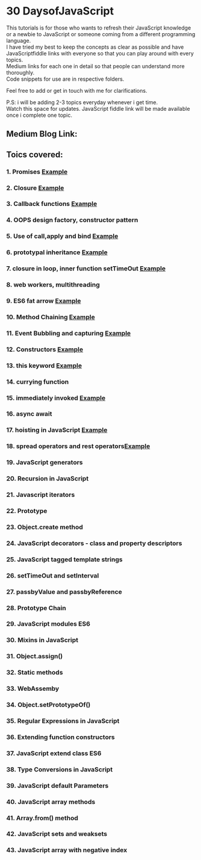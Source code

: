 # 30 DaysofJavaScript

This tutorials is for those who wants to refresh their JavaScript knowledge or a newbie to JavaScript or someone coming from a different programming language.<br>
I have tried my best to keep the concepts as clear as possible and have JavaScriptfiddle links with everyone so that you can play around with every topics.<br>
Medium links for each one in detail so that people can understand more thoroughly.<br>
Code snippets for use are in respective folders.<br>

Feel free to add or get in touch with me for clarifications.<br>

P.S: i will be adding 2-3 topics everyday whenever i get time.<br> Watch this space for updates. JavaScript fiddle link will be made available once i complete one topic.

## Medium Blog Link:


## Toics covered: 

### 1. Promises [Example](https://jsfiddle.net/rajrock38/fd65wvz7/)
### 2. Closure [Example](https://jsfiddle.net/rajrock38/zfxom78p/)
### 3. Callback functions [Example](https://jsfiddle.net/rajrock38/5qrba2nc/22/)
### 4. OOPS design factory, constructor pattern
### 5. Use of call,apply and bind [Example](https://jsfiddle.net/rajrock38/kuf1tdw9/20/)
### 6. prototypal inheritance [Example](https://jsfiddle.net/rajrock38/0tuf1pad/)
### 7. closure in loop, inner function setTimeOut [Example](https://jsfiddle.net/rajrock38/zfxom78p/)
### 8. web workers, multithreading
### 9. ES6 fat arrow [Example](https://jsfiddle.net/rajrock38/9atne0o7/)
### 10. Method Chaining [Example](https://jsfiddle.net/rajrock38/j7tva2qy/)
### 11. Event Bubbling and capturing [Example](https://jsfiddle.net/rajrock38/sgfbm4h8/)
### 12. Constructors [Example](https://jsfiddle.net/rajrock38/dwL2yt15/)
### 13. this keyword [Example](https://jsfiddle.net/rajrock38/z80mjksL/)
### 14. currying function
### 15. immediately invoked [Example](https://jsfiddle.net/rajrock38/b73tgpsz/)
### 16. async await
### 17. hoisting in JavaScript [Example](https://jsfiddle.net/rajrock38/418bsqdy/)
### 18. spread operators and rest operators[Example](https://jsfiddle.net/rajrock38/qd573oe0/)
### 19. JavaScript generators
### 20. Recursion in JavaScript
### 21. Javascript iterators
### 22. Prototype
### 23. Object.create method
### 24. JavaScript decorators - class and property descriptors
### 25. JavaScript tagged template strings
### 26. setTimeOut and setInterval
### 27. passbyValue and passbyReference
### 28. Prototype Chain
### 29. JavaScript modules ES6
### 30. Mixins in JavaScript
### 31. Object.assign()
### 32. Static methods
### 33. WebAssemby
### 34. Object.setPrototypeOf()
### 35. Regular Expressions in JavaScript
### 36. Extending function constructors
### 37. JavaScript extend class ES6
### 38. Type Conversions in JavaScript
### 39. JavaScript default Parameters
### 40. JavaScript array methods
### 41. Array.from() method
### 42. JavaScript sets and weaksets
### 43. JavaScript array with negative index

